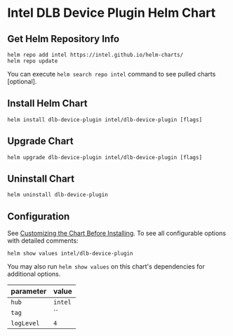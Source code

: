 # Intel DLB Device Plugin Helm Chart

## Get Helm Repository Info
```
helm repo add intel https://intel.github.io/helm-charts/
helm repo update
```

You can execute `helm search repo intel` command to see pulled charts [optional].

## Install Helm Chart
```
helm install dlb-device-plugin intel/dlb-device-plugin [flags]
```
## Upgrade Chart
```
helm upgrade dlb-device-plugin intel/dlb-device-plugin [flags]
```

## Uninstall Chart
```
helm uninstall dlb-device-plugin
```

## Configuration
See [Customizing the Chart Before Installing](https://helm.sh/docs/intro/using_helm/#customizing-the-chart-before-installing). To see all configurable options with detailed comments:

```console
helm show values intel/dlb-device-plugin
```

You may also run `helm show values` on this chart's dependencies for additional options.

|parameter| value |
|---------|-----------|
| `hub` | `intel` |
| `tag` | `` |
| `logLevel` | `4` |